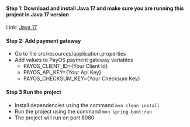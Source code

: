 #### Step 1: Download and install Java 17 and make sure you are running this project in Java 17 version

Link: [Java 17](https://www.oracle.com/java/technologies/javase/jdk17-archive-downloads.html)

#### Step 2: Add payment gateway

- Go to file src/resources/application.properties
- Add values to PayOS payment gateway variables
  - PAYOS_CLIENT_ID={Your Client Id}
  - PAYOS_API_KEY={Your Api Key}
  - PAYOS_CHECKSUM_KEY={Your Checksum Key}

#### Step 3 Run the project

- Install dependencies using the command `mvn clean install`
- Run the project using the command `mvn spring-boot:run`
- The project will run on port 8080
